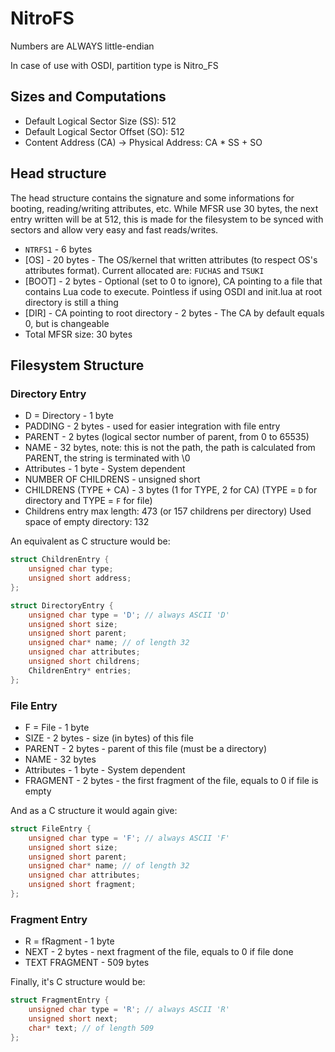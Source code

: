 # NitroFS
Numbers are ALWAYS little-endian

In case of use with OSDI, partition type is Nitro_FS

## Sizes and Computations
- Default Logical Sector Size (SS): 512
- Default Logical Sector Offset (SO): 512
- Content Address (CA) -> Physical Address: CA * SS + SO

## Head structure
The head structure contains the signature and some informations for booting, reading/writing attributes, etc. While MFSR use 30 bytes, the next entry written will be at 512, this is made for the filesystem to be synced with sectors and allow very easy and fast reads/writes.

- `NTRFS1` - 6 bytes
- [OS] - 20 bytes - The OS/kernel that written attributes (to respect OS's attributes format). Current allocated are: `FUCHAS` and `TSUKI`
- [BOOT] - 2 bytes - Optional (set to 0 to ignore), CA pointing to a file that contains Lua code to execute. Pointless if using OSDI and init.lua at root directory is still a thing 
- [DIR] - CA pointing to root directory - 2 bytes - The CA by default equals 0, but is changeable
- Total MFSR size: 30 bytes

## Filesystem Structure

### Directory Entry
- D = Directory - 1 byte
- PADDING - 2 bytes - used for easier integration with file entry
- PARENT - 2 bytes (logical sector number of parent, from 0 to 65535)
- NAME - 32 bytes, note: this is not the path, the path is calculated from PARENT, the string is terminated with \0
- Attributes - 1 byte - System dependent
- NUMBER OF CHILDRENS - unsigned short
- CHILDRENS (TYPE + CA) - 3 bytes (1 for TYPE, 2 for CA) (TYPE = `D` for directory and TYPE = `F` for file)
- Childrens entry max length: 473 (or 157 childrens per directory)
Used space of empty directory: 132

An equivalent as C structure would be:
```c
struct ChildrenEntry {
	unsigned char type;
	unsigned short address;
};

struct DirectoryEntry {
	unsigned char type = 'D'; // always ASCII 'D'
	unsigned short size;
	unsigned short parent;
	unsigned char* name; // of length 32
	unsigned char attributes;
	unsigned short childrens;
	ChildrenEntry* entries;
};
```

### File Entry
- F = File - 1 byte
- SIZE - 2 bytes - size (in bytes) of this file
- PARENT - 2 bytes - parent of this file (must be a directory)
- NAME - 32 bytes
- Attributes - 1 byte - System dependent
- FRAGMENT - 2 bytes - the first fragment of the file, equals to 0 if file is empty

And as a C structure it would again give:
```c
struct FileEntry {
	unsigned char type = 'F'; // always ASCII 'F'
	unsigned short size;
	unsigned short parent;
	unsigned char* name; // of length 32
	unsigned char attributes;
	unsigned short fragment;
};
```

### Fragment Entry
- R = fRagment - 1 byte
- NEXT - 2 bytes - next fragment of the file, equals to 0 if file done
- TEXT FRAGMENT - 509 bytes

Finally, it's C structure would be:
```c
struct FragmentEntry {
	unsigned char type = 'R'; // always ASCII 'R'
	unsigned short next;
	char* text; // of length 509
};
```
